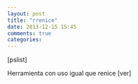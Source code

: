 ```yaml
---
layout: post
title: "rrenice"
date: 2013-12-15 15:45
comments: true
categories: 
---
```

[pslist]

Herramienta con uso igual que renice [ver]

